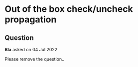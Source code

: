 # Out of the box check/uncheck propagation

## Question

**Bla** asked on 04 Jul 2022

Please remove the question..

